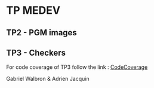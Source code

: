 # TP MEDEV 

## TP2 - PGM images

## TP3 - Checkers

For code coverage of TP3 follow the link : [CodeCoverage](https://gabrielwal.github.io/MEDEV_TP/MEDEV_TP3/user_result/)

Gabriel Walbron & Adrien Jacquin
